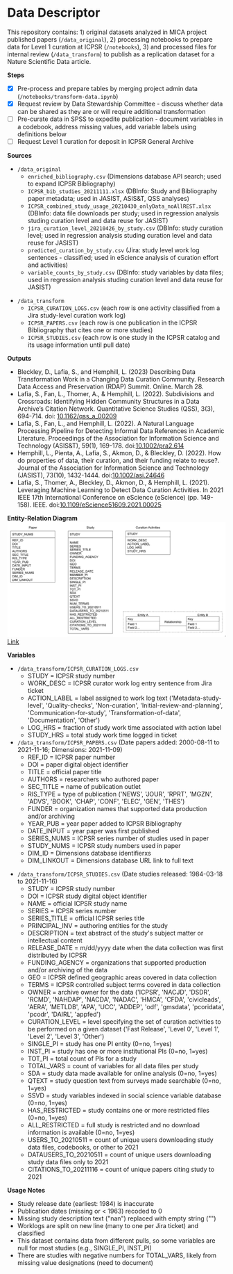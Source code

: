 # Data Descriptor

This repository contains: 1) original datasets analyzed in MICA project published papers (`/data_original`), 2)  processing notebooks to prepare data for Level 1 curation at ICPSR (`/notebooks`), 3) and processed files for internal review (`/data_transform`) to publish as a replication dataset for a Nature Scientific Data article.

**Steps**
- [x] Pre-process and prepare tables by merging project admin data (`/notebooks/transform-data.ipynb`)
- [x] Request review by Data Stewardship Committee - discuss whether data can be shared as they are or will require additional transformation
- [ ] Pre-curate data in SPSS to expedite publication - document variables in a codebook, address missing values, add variable labels using definitions below
- [ ] Request Level 1 curation for deposit in ICPSR General Archive

**Sources**
- `/data_original`
    - `enriched_bibliography.csv` (Dimensions database API search; used to expand ICPSR Bibliography)
    - `ICPSR_bib_studies_20211111.xlsx` (DBInfo: Study and Bibliography paper metadata; used in JASIST, ASIS&T, QSS analyses)
    - `ICPSR_combined_study_usage_20210430_onlyData_noAllREST.xlsx` (DBInfo: data file downloads per study; used in regression analysis studing curation level and data reuse for JASIST)
    - `jira_curation_level_20210426_by_study.csv` (DBInfo: study curation level; used in regression analysis studing curation level and data reuse for JASIST)
    - `predicted_curation_by_study.csv` (Jira: study level work log sentences - classified; used in eScience analysis of curation effort and activities)
    - `variable_counts_by_study.csv` (DBInfo: study variables by data files; used in regression analysis studing curation level and data reuse for JASIST)
<!--    - `processing_history_commands_2019_20220502.csv`(Processing History: commands per study; used in RDAP analysis of data transformation and organizational change) -->
- `/data_transform`
    - `ICPSR_CURATION_LOGS.csv` (each row is one activity classified from a Jira study-level curation work log)
    - `ICPSR_PAPERS.csv` (each row is one publication in the ICPSR Bibliography that cites one or more studies)
    - `ICPSR_STUDIES.csv` (each row is one study in the ICPSR catalog and its usage information until pull date)
<!-- - `ICPSR_PROCESSING_HISTORY.csv` (each row is one study and its processing history commands in SPSS syntax) -->

**Outputs**
- Bleckley, D., Lafia, S., and Hemphill, L. (2023) Describing Data Transformation Work in a Changing Data Curation Community. Research Data Access and Preservation (RDAP) Summit. Online. March 28.
- Lafia, S., Fan, L., Thomer, A., & Hemphill, L. (2022). Subdivisions and Crossroads: Identifying Hidden Community Structures in a Data Archive’s Citation Network. Quantitative Science Studies (QSS), 3(3), 694-714. doi: [10.1162/qss_a_00209](https://doi.org/10.1162/qss_a_00209)
- Lafia, S., Fan, L., and Hemphill, L. (2022). A Natural Language Processing Pipeline for Detecting Informal Data References in Academic Literature. Proceedings of the Association for Information Science and Technology (ASIS&T), 59(1), 169-178. doi:[10.1002/pra2.614](https://doi.org/10.1002/pra2.614)
- Hemphill, L., Pienta, A., Lafia, S., Akmon, D., & Bleckley, D. (2022). How do properties of data, their curation, and their funding relate to reuse?. Journal of the Association for Information Science and Technology (JASIST), 73(10), 1432-1444. doi:[10.1002/asi.24646](https://doi.org/10.1002/asi.24646)
- Lafia, S., Thomer, A., Bleckley, D., Akmon, D., & Hemphill, L. (2021). Leveraging Machine Learning to Detect Data Curation Activities. In 2021 IEEE 17th International Conference on eScience (eScience) (pp. 149-158). IEEE. doi:[10.1109/eScience51609.2021.00025](https://doi.org/10.1109/eScience51609.2021.00025)

**Entity-Relation Diagram**
![E-R Diagram](E-R-diagram.png)
[Link](https://docs.google.com/drawings/d/1gY4DGJp4shW6q7cev1G2my1bHf6nKEpoBrKCoPi8UT4/edit?usp=sharing)

**Variables**
- `/data_transform/ICPSR_CURATION_LOGS.csv`
    - STUDY = ICPSR study number
    - WORK_DESC = ICPSR curator work log entry sentence from Jira ticket
    - ACTION_LABEL = label assigned to work log text ('Metadata-study-level', 'Quality-checks', 'Non-curation', 'Initial-review-and-planning', 'Communication-for-study', 'Transformation-of-data', 'Documentation', 'Other')
    - LOG_HRS = fraction of study work time associated with action label
    - STUDY_HRS = total study work time logged in ticket
- `/data_transform/ICPSR_PAPERS.csv` (Date papers added: 2000-08-11 to 2021-11-16; Dimensions: 2021-11-09)
    - REF_ID = ICPSR paper number
    - DOI = paper digital object identifier
    - TITLE = official paper title
    - AUTHORS = researchers who authored paper
    - SEC_TITLE = name of publication outlet
    - RIS_TYPE = type of publication ('NEWS', 'JOUR', 'RPRT', 'MGZN', 'ADVS', 'BOOK', 'CHAP', 'CONF', 'ELEC', 'GEN', 'THES')
    - FUNDER = organization names that supported data production and/or archiving 
    - YEAR_PUB = year paper added to ICPSR Bibliography
    - DATE_INPUT = year paper was first published
    - SERIES_NUMS = ICPSR series number of studies used in paper
    - STUDY_NUMS = ICPSR study numbers used in paper
    - DIM_ID = Dimensions database identifierxs
    - DIM_LINKOUT = Dimensions database URL link to full text
<!--`/data_transform/ICPSR_PROCESSING_HISTORY.csv`-->
<!--    - STUDY = ICPSR study number - TOTAL_LINES = total lines of code in processing history syntax file-->
<!--    - COMMENTS = total count of comments in processing history syntax file-->
<!--    - ... = remaining columns contain [SPSS commands](https://www.spss-tutorials.com/overview-all-spss-commands/) (procedures, transformations, other) where each column count of one command per file-->
- `/data_transform/ICPSR_STUDIES.csv` (Date studies released: 1984-03-18 to 2021-11-16)
    - STUDY = ICPSR study number
    - DOI = ICPSR study digital object identifier
    - NAME = official ICPSR study name
    - SERIES = ICPSR series number
    - SERIES_TITLE = official ICPSR series title
    - PRINCIPAL_INV = authoring entities for the study
    - DESCRIPTION = text abstract of the study's subject matter or intellectual content
    - RELEASE_DATE = m/dd/yyyy date when the data collection was first distributed by ICPSR
    - FUNDING_AGENCY = organizations that supported production and/or archiving of the data
    - GEO = ICPSR defined geographic areas covered in data collection
    - TERMS = ICPSR controlled subject terms covered in data collection
    - OWNER = archive owner for the data ('ICPSR', 'NACJD', 'DSDR', 'RCMD', 'NAHDAP', 'NACDA', 'NADAC', 'HMCA', 'CFDA', 'civicleads', 'AERA', 'METLDB', 'APA', 'UCC', 'ADDEP', 'odf', 'gmsdata', 'pcoridata', 'pcodr', 'DAIRL', 'appfed')
    - CURATION_LEVEL = level specifying the set of curation activities to be performed on a given dataset ('Fast Release', 'Level 0', 'Level 1', 'Level 2', 'Level 3', 'Other')
    - SINGLE_PI = study has one PI entity (0=no, 1=yes)
    - INST_PI = study has one or more institutional PIs (0=no, 1=yes)
    - TOT_PI = total count of PIs for a study
    - TOTAL_VARS = count of variables for all data files per study
    - SDA = study data made available for online analysis (0=no, 1=yes)
    - QTEXT = study question text from surveys made searchable (0=no, 1=yes)
    - SSVD = study variables indexed in social science variable database (0=no, 1=yes)
    - HAS_RESTRICTED = study contains one or more restricted files (0=no, 1=yes)
    - ALL_RESTRICTED = full study is restricted and no download information is available (0=no, 1=yes)
    - USERS_TO_20210511 = count of unique users downloading study data files, codebooks, or other to 2021
    - DATAUSERS_TO_20210511 = count of unique users downloading study data files only to 2021
    - CITATIONS_TO_20211116 = count of unique papers citing study to 2021
    
**Usage Notes**
* Study release date (earliest: 1984) is inaccurate
* Publication dates (missing or < 1963) recoded to 0
* Missing study description text ("nan") replaced with empty string ("")
* Worklogs are split on new line (many to one per Jira ticket) and classified
* This dataset contains data from different pulls, so some variables are null for most studies (e.g., SINGLE_PI, INST_PI)
* There are studies with negative numbers for TOTAL_VARS, likely from missing value designations (need to document)